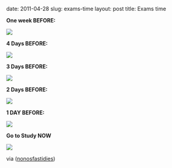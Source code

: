 date: 2011-04-28
slug: exams-time
layout: post
title: Exams time


<p><strong>One week BEFORE:</strong></p>



<p><img src="http://media.tumblr.com/tumblr_lgvsojSBtP1qf0cvs.gif"/></p>



<p><strong>4 Days BEFORE:</strong></p>



<p><strong><img src="http://media.tumblr.com/tumblr_lgvsojSBtP1qf0cvs.gif"/></strong></p>



<p><strong>3 Days BEFORE:</strong></p>



<p><strong><img src="http://media.tumblr.com/tumblr_lgvsojSBtP1qf0cvs.gif"/></strong></p>



<p><strong>2 Days BEFORE:</strong></p>



<p><strong><img src="http://media.tumblr.com/tumblr_lgvsojSBtP1qf0cvs.gif"/></strong></p>



<p><strong>1 DAY BEFORE:</strong></p>



<p><strong><img src="http://media.tumblr.com/tumblr_lgzcsuYg331qag7f3.gif"/></strong></p>



<p><strong>Go to Study NOW</strong></p>



<p><strong><img src="http://media.tumblr.com/tumblr_le7bdmClrr1qc94e3.gif"/></strong></p>

<p>via <span class="tumblr_blog">(</span><a href="http://nonosfastidies.tumblr.com/post/3464458551" target="_blank">nonosfastidies</a>)</p>
